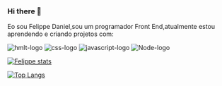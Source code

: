 ### Hi there 👋

Eo sou Felippe Daniel,sou um programador Front End,atualmente estou aprendendo e criando projetos com:

<img src="https://img.shields.io/badge/HTML5-E34F26?style=for-the-badge&logo=html5&logoColor=white" alt= "hmlt-logo" />
<img src="https://img.shields.io/badge/CSS3-1572B6?style=for-the-badge&logo=css3&logoColor=white" alt= "css-logo" />
<img src="https://img.shields.io/badge/JavaScript-F7DF1E?style=for-the-badge&logo=javascript&logoColor=black" alt= "javascript-logo" />
<img src="https://img.shields.io/badge/Node.js-43853D?style=for-the-badge&logo=node.js&logoColor=white" alt= "Node-logo" />

[![Felippe stats](https://github-readme-stats.vercel.app/api?username=felippedaniel)](https://github.com/anuraghazra/github-readme-stats)

[![Top Langs](https://github-readme-stats.vercel.app/api/top-langs/?username=felippedaniel)](https://github.com/anuraghazra/github-readme-stats)
